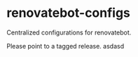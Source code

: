 # renovatebot-configs


Centralized configurations for renovatebot. 

Please point to a tagged release.
asdasd
